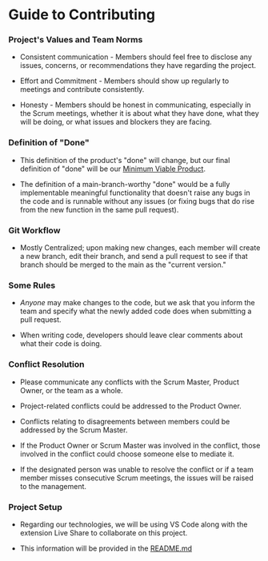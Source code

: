 # Guide to Contributing

### Project's Values and Team Norms

- Consistent communication - Members should feel free to disclose any issues, concerns, or recommendations they have regarding the project.

- Effort and Commitment - Members should show up regularly to meetings and contribute consistently.

- Honesty - Members should be honest in communicating, especially in the Scrum meetings, whether it is about what they have done, what they will be doing, or what issues and blockers they are facing.

### Definition of "**Done**"

- This definition of the product's "done" will change, but our final definition of "done" will be our [Minimum Viable Product](./ProductVisionStatement.md).

- The definition of a main-branch-worthy "done" would be a fully implementable meaningful functionality that doesn't raise any bugs in the code and is runnable without any issues (or fixing bugs that do rise from the new function in the same pull request).

### Git Workflow

- Mostly Centralized; upon making new changes, each member will create a new branch, edit their branch, and send a pull request to see if that branch should be merged to the main as the "current version."

### Some Rules

- _Anyone_ may make changes to the code, but we ask that you inform the team and specify what the newly added code does when submitting a pull request.

- When writing code, developers should leave clear comments about what their code is doing.

### Conflict Resolution

- Please communicate any conflicts with the Scrum Master, Product Owner, or the team as a whole.

- Project-related conflicts could be addressed to the Product Owner.

- Conflicts relating to disagreements between members could be addressed by the Scrum Master.

- If the Product Owner or Scrum Master was involved in the conflict, those involved in the conflict could choose someone else to mediate it.

- If the designated person was unable to resolve the conflict or if a team member misses consecutive Scrum meetings, the issues will be raised to the management.

### Project Setup

- Regarding our technologies, we will be using VS Code along with the extension Live Share to collaborate on this project.

- This information will be provided in the [README.md](./README.md)
